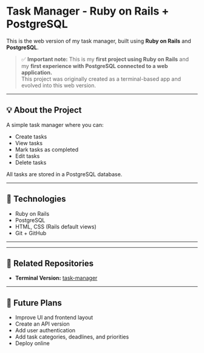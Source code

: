 # Task Manager - Ruby on Rails + PostgreSQL

This is the web version of my task manager, built using **Ruby on Rails** and **PostgreSQL**.

> ✅ **Important note:** This is my **first project using Ruby on Rails** and my **first experience with PostgreSQL connected to a web application.**  
This project was originally created as a terminal-based app and evolved into this web version.

---

## 💡 About the Project

A simple task manager where you can:

- Create tasks
- View tasks
- Mark tasks as completed
- Edit tasks
- Delete tasks

All tasks are stored in a PostgreSQL database.

---

## 🚀 Technologies

- Ruby on Rails
- PostgreSQL
- HTML, CSS (Rails default views)
- Git + GitHub

---
---

## 🔗 Related Repositories

- **Terminal Version:** [task-manager](https://github.com/geovanamlf/task-manager)

---

## 🎯 Future Plans

- Improve UI and frontend layout
- Create an API version
- Add user authentication
- Add task categories, deadlines, and priorities
- Deploy online



